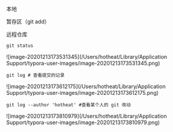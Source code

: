 本地

暂存区（git add）

远程仓库

```shell
git status
```

![image-20201213173531345](/Users/hotheat/Library/Application Support/typora-user-images/image-20201213173531345.png)

```shell
git log # 查看提交的记录
```

![image-20201213173612175](/Users/hotheat/Library/Application Support/typora-user-images/image-20201213173612175.png)

```shell
git log --author 'hotheat' #查看某个人的 git 改动
```

![image-20201213173810979](/Users/hotheat/Library/Application Support/typora-user-images/image-20201213173810979.png)

